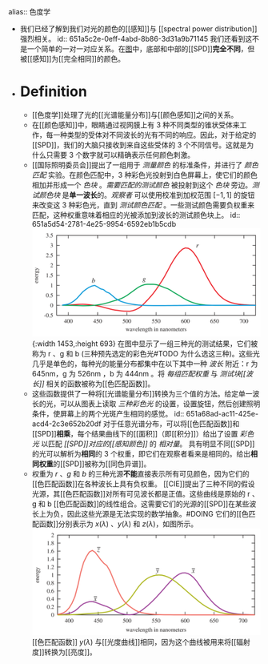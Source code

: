 alias:: 色度学

- 我们已经了解到我们对光的颜色的[[感知]]与 [[spectral power distribution]] 强烈相关。
  id:: 651a5c2e-0eff-4abd-8b86-3d31a9b71145
  我们还看到这不是一个简单的一对一对应关系。在[图](650a4d13-4590-42ab-9882-c1623c56a2d3)中，底部和中部的[[SPD]]**完全不同**，但被[[感知]]为[[完全相同]]的颜色。
- # Definition
	- [[色度学]]处理了光的[[光谱能量分布]]与[[颜色感知]]之间的关系。
	- 在[[颜色感知]]中，眼睛通过视网膜上有 $3$ 种不同类型的锥状受体来工作，每一种类型的受体对不同波长的光有不同的响应。因此，对于给定的[[SPD]]，我们的大脑只接收到来自这些受体的 $3$ 个不同信号。这就是为什么只需要 $3$ 个数字就可以精确表示任何颜色刺激。
	- [[国际照明委员会]]提出了一组用于 *测量颜色* 的标准条件，并进行了 *颜色匹配* 实验。在颜色匹配中，$3$ 种彩色光投射到白色屏幕上，使它们的颜色相加并形成一个 *色块* 。*需要匹配的测试颜色* 被投射到这个 *色块* 旁边。*测试颜色块* 是**单一波长**的。*观察者* 可以使用校准到加权范围 $[-1, 1]$ 的旋钮来改变这 $3$ 种彩色光，直到 *测试颜色匹配* 。一些测试颜色需要负权重来匹配，这种权重意味着相应的光被添加到波长的测试颜色块上。
	  id:: 651a5d54-2781-4e25-9954-6592eb1b5cdb
	  ![image.png](../assets/image_1696229413976_0.png){:width 1453,:height 693}
	  在图中显示了一组三种光的测试结果，它们被称为 r 、g 和 b (三种预先选定的彩色光#TODO 为什么选这三种)。这些光几乎是单色的，每种光的能量分布都集中在以下其中一种 *波长* 附近：r 为 $645\mathrm{nm}$，g 为 $526\mathrm{nm}$ ，b 为 $444\mathrm{nm}$ 。将 *每组匹配权重* 与 *测试块[[波长]]* 相关的函数被称为[[色匹配函数]]。
	- 这些函数提供了一种将[[光谱能量分布]]转换为三个值的方法。给定单一波长的光，可以从图表上读取 *三种彩色光* 的设置，设置旋钮，然后创建照明条件，使屏幕上的两个光斑产生相同的感觉。
	  id:: 651a68ad-ac11-425e-acd4-2c3e652b20df
	  对于任意光谱分布，可以将[[色匹配函数]]和[[SPD]]**相乘**，每个结果曲线下的[[面积]]（即[[积分]]）给出了设置 *彩色光* 以匹配 *[[SPD]]对应的[[感知颜色]]* 的 *相对量*。
	  具有明显不同[[SPD]]的光可以解析为**相同**的 $3$ 个权重，即它们在观察者看来是相同的。给出**相同权重**的[[SPD]]被称为[[同色异谱]]。
	- 权重为 $r$ 、$g$ 和 $b$ 的三种光源**不能**直接表示所有可见颜色，因为它们的[[色匹配函数]]在各种波长上具有负权重。
	  [[CIE]]提出了三种不同的假设光源，其[[色匹配函数]]对所有可见波长都是正值。这些曲线是原始的 r 、g 和 b [[色匹配函数]]的线性组合。这需要它们的光源的[[SPD]]在某些波长上为负，因此这些光源是无法实现的数学抽象。#DOING
	  它们的[[色匹配函数]]分别表示为 $x(\lambda)$ 、$y(λ)$ 和 $z(λ)$，如图所示。
	  ![image.png](../assets/image_1697195713136_0.png) 
	  [[色匹配函数]] $y(λ)$ 与[[光度曲线]]相同，因为这个曲线被用来将[[辐射度]]转换为[[亮度]]。